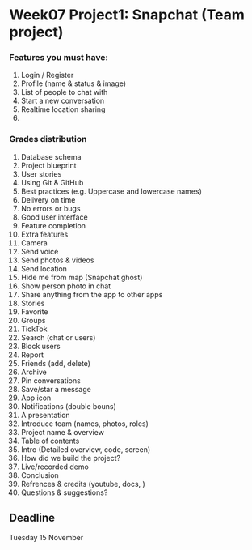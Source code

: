 # Week07 Project1: Snapchat (Team project)

### Features you must have:
1. Login / Register
2. Profile (name & status & image)
3. List of people to chat with
4. Start a new conversation
6. Realtime location sharing 
7.

### Grades distribution
1. Database schema
2. Project blueprint
3. User stories
4. Using Git & GitHub
5. Best practices (e.g. Uppercase and lowercase names)
6. Delivery on time
7. No errors or bugs
8. Good user interface
9. Feature completion
10. Extra features
  1. Camera
  2. Send voice 
  3. Send photos & videos
  4. Send location
  5. Hide me from map (Snapchat ghost)
  6. Show person photo in chat
  7. Share anything from the app to other apps
  8. Stories
  9. Favorite
  10. Groups
  11. TickTok
  12. Search (chat or users)
  13. Block users
  14. Report
  15. Friends (add, delete)
  16. Archive
  17. Pin conversations
  18. Save/star a message
  19. App icon
  20. Notifications (double bouns)
11. A presentation
  1.  Introduce team (names, photos, roles)
  2.  Project name & overview
  3.  Table of contents
  4.  Intro (Detailed overview, code, screen)
  5.  How did we build the project?
  6.  Live/recorded demo
  7.  Conclusion
  8.  Refrences & credits (youtube, docs, )
  9.  Questions & suggestions?
 


## Deadline
Tuesday 15 November


